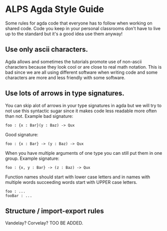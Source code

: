 ALPS Agda Style Guide
=====================

Some rules for agda code that everyone has to follow when working on
shared code. Code you keep in your personal classrooms don't have to
live up to the standard but it's a good idea use them anyway!

Use only ascii characters.
---------------------

Agda allows and sometimes the tutorials promote use of non-ascii characters
because they look cool or are close to real math notation. This is bad
since we are all using different software when writing code and some characters
are more and less friendly with some software.

Use lots of arrows in type signatures.
--------------------------------------
You can skip alot of arrows in your type signatures in agda but we will try
to not use this syntactic sugar since it makes code less readable more often
than not. Example bad signature:

    foo : {x : Bar}(y : Baz) -> Qux

Good signature:

    foo : {x : Bar} -> (y : Baz) -> Qux

When you have multiple arguments of one type you can still put them in
one group. Example signature:

    foo : {x, y : Bar} -> (z : Baz) -> Qux
    
Function names should start with lower case letters and in names with multiple 
words succeeding words start with UPPER case letters.
    
    foo : ...
    fooBar : ...


Structure / import-export rules
-------------------------------
Vandelay? Corvelay? TOO BE ADDED.
